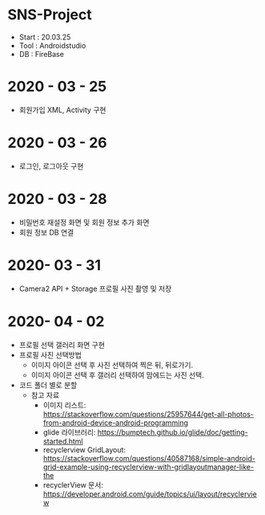 # SNS-Project
* Start : 20.03.25
* Tool : Androidstudio
* DB : FireBase

# 2020 - 03 - 25
* 회원가입 XML, Activity 구현

# 2020 - 03 - 26
* 로그인, 로그아웃 구현

# 2020 - 03 - 28
* 비밀번호 재설정 화면 및 회원 정보 추가 화면
* 회원 정보 DB 연결

# 2020- 03 - 31
* Camera2 API + Storage 프로필 사진 촬영 및 저장

# 2020- 04 - 02
* 프로필 선택 갤러리 화면 구현
* 프로필 사진 선택방법
  * 이미지 아이콘 선택 후 사진 선택하여 찍은 뒤, 뒤로가기.
  * 이미지 아이콘 선택 후 갤러리 선택하여 맘에드는 사진 선택.
* 코드 폴더 별로 분할
  * 참고 자료
    * 이미지 리스트: https://stackoverflow.com/questions/25957644/get-all-photos-from-android-device-android-programming
    * glide 라이브러리: https://bumptech.github.io/glide/doc/getting-started.html
    * recyclerview GridLayout: https://stackoverflow.com/questions/40587168/simple-android-grid-example-using-recyclerview-with-gridlayoutmanager-like-the
    * recyclerView 문서: https://developer.android.com/guide/topics/ui/layout/recyclerview
